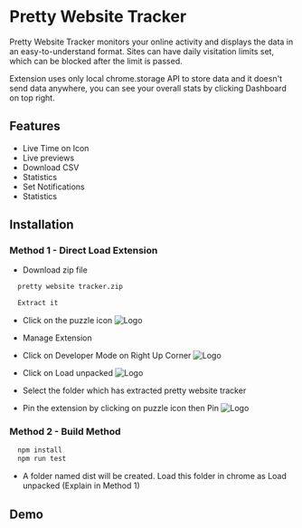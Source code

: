 
# Pretty Website Tracker

Pretty Website Tracker monitors your online activity and displays the data in an easy-to-understand format.
Sites can have daily visitation limits set, which can be blocked after the limit is passed.


Extension uses only local chrome.storage API to store data and it doesn't send data anywhere, you can see your overall stats by clicking Dashboard on top right.
## Features


- Live Time on Icon
- Live previews
- Download CSV
- Statistics
- Set Notifications
- Statistics
    


## Installation

### Method 1 - Direct Load Extension

- Download zip file
```bash
  pretty website tracker.zip
```

```bash
  Extract it
```
- Click on the puzzle icon
![Logo](https://github.com/akashm-2003/apshah/assets/114295674/a37c70b3-0a75-41e5-831f-3fa033287f6c)
- Manage Extension
- Click on Developer Mode on Right Up Corner
![Logo](https://github.com/akashm-2003/apshah/assets/114295674/763ccd5f-8e24-446e-886f-b56af43b94c5)
- Click on Load unpacked
![Logo](https://github.com/akashm-2003/apshah/assets/114295674/76fb9f1a-ed62-4ccd-bb98-2c9d76007504)
- Select the folder which has extracted pretty website tracker

- Pin the extension by clicking on puzzle icon then Pin
![Logo](https://github.com/akashm-2003/apshah/assets/114295674/9559bda2-3380-4b37-ab5f-de4f2fc00912)

### Method 2 - Build Method
```bash
  npm install
  npm run test
```
- A folder named dist will be created. Load this folder in chrome as Load unpacked (Explain in Method 1)

## Demo

